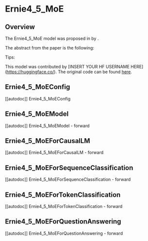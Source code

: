 <!--Copyright 2025 The Qwen Team and The HuggingFace Team. All rights reserved.

Licensed under the Apache License, Version 2.0 (the "License"); you may not use this file except in compliance with
the License. You may obtain a copy of the License at

http://www.apache.org/licenses/LICENSE-2.0

Unless required by applicable law or agreed to in writing, software distributed under the License is distributed on
an "AS IS" BASIS, WITHOUT WARRANTIES OR CONDITIONS OF ANY KIND, either express or implied. See the License for the
specific language governing permissions and limitations under the License.

⚠️ Note that this file is in Markdown but contain specific syntax for our doc-builder (similar to MDX) that may not be
rendered properly in your Markdown viewer.

-->

# Ernie4_5_MoE

## Overview

The Ernie4_5_MoE model was proposed in [<INSERT PAPER NAME HERE>](<INSERT PAPER LINK HERE>) by <INSERT AUTHORS HERE>.
<INSERT SHORT SUMMARY HERE>

The abstract from the paper is the following:

*<INSERT PAPER ABSTRACT HERE>*

Tips:

<INSERT TIPS ABOUT MODEL HERE>

This model was contributed by [INSERT YOUR HF USERNAME HERE](https://huggingface.co/<INSERT YOUR HF USERNAME HERE>).
The original code can be found [here](<INSERT LINK TO GITHUB REPO HERE>).


## Ernie4_5_MoEConfig

[[autodoc]] Ernie4_5_MoEConfig

## Ernie4_5_MoEModel

[[autodoc]] Ernie4_5_MoEModel
    - forward

## Ernie4_5_MoEForCausalLM

[[autodoc]] Ernie4_5_MoEForCausalLM
    - forward

## Ernie4_5_MoEForSequenceClassification

[[autodoc]] Ernie4_5_MoEForSequenceClassification
    - forward

## Ernie4_5_MoEForTokenClassification

[[autodoc]] Ernie4_5_MoEForTokenClassification
    - forward

## Ernie4_5_MoEForQuestionAnswering

[[autodoc]] Ernie4_5_MoEForQuestionAnswering
    - forward
